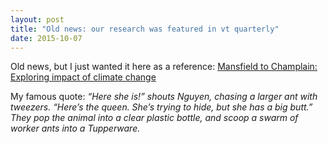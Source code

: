 ```yaml
---
layout: post
title: "Old news: our research was featured in vt quarterly"
date: 2015-10-07
---
```


Old news, but I just wanted it here as a reference:
 <a href="http://www.uvm.edu/vq/?Page=news&storyID=18756%20&category=vq-fetrs&SM=featuressubmenu.html">Mansfield to Champlain: Exploring impact of climate change </a> 

My famous quote:
<i>“Here she is!” shouts Nguyen, chasing a larger ant with tweezers. “Here’s the queen. She’s trying to hide, but she has a big butt.” They pop the animal into a clear plastic bottle, and scoop a swarm of worker ants into a Tupperware.</i>